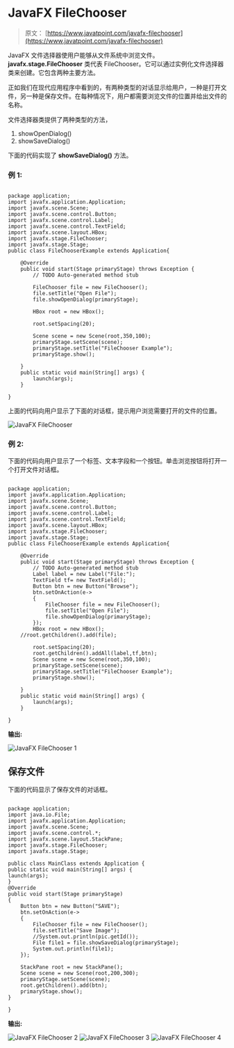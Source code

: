 # JavaFX FileChooser

> 原文： [https://www.javatpoint.com/javafx-filechooser](https://www.javatpoint.com/javafx-filechooser)

JavaFX 文件选择器使用户能够从文件系统中浏览文件。 **javafx.stage.FileChooser** 类代表 FileChooser。它可以通过实例化文件选择器类来创建。它包含两种主要方法。

正如我们在现代应用程序中看到的，有两种类型的对话显示给用户，一种是打开文件，另一种是保存文件。在每种情况下，用户都需要浏览文件的位置并给出文件的名称。

文件选择器类提供了两种类型的方法，

1.  showOpenDialog()
2.  showSaveDialog()

下面的代码实现了 **showSaveDialog()** 方法。

### 例 1:

```

package application;
import javafx.application.Application;
import javafx.scene.Scene;
import javafx.scene.control.Button;
import javafx.scene.control.Label;
import javafx.scene.control.TextField;
import javafx.scene.layout.HBox;
import javafx.stage.FileChooser;
import javafx.stage.Stage;
public class FileChooserExample extends Application{

	@Override
	public void start(Stage primaryStage) throws Exception {
		// TODO Auto-generated method stub

		FileChooser file = new FileChooser();
		file.setTitle("Open File");
		file.showOpenDialog(primaryStage);

		HBox root = new HBox();

		root.setSpacing(20);

		Scene scene = new Scene(root,350,100);
		primaryStage.setScene(scene);
		primaryStage.setTitle("FileChooser Example");
		primaryStage.show();

	}
	public static void main(String[] args) {
		launch(args);
	}

}

```

上面的代码向用户显示了下面的对话框，提示用户浏览需要打开的文件的位置。

![JavaFX FileChooser](../img/b6bd113face7479442c68866c717866b.png)

### 例 2:

下面的代码向用户显示了一个标签、文本字段和一个按钮。单击浏览按钮将打开一个打开文件对话框。

```

package application;
import javafx.application.Application;
import javafx.scene.Scene;
import javafx.scene.control.Button;
import javafx.scene.control.Label;
import javafx.scene.control.TextField;
import javafx.scene.layout.HBox;
import javafx.stage.FileChooser;
import javafx.stage.Stage;
public class FileChooserExample extends Application{

	@Override
	public void start(Stage primaryStage) throws Exception {
		// TODO Auto-generated method stub
		Label label = new Label("File:");
		TextField tf= new TextField();
		Button btn = new Button("Browse");
		btn.setOnAction(e->
		{
			FileChooser file = new FileChooser();
			file.setTitle("Open File");
			file.showOpenDialog(primaryStage);
		});
		HBox root = new HBox();
	//root.getChildren().add(file);

		root.setSpacing(20);
		root.getChildren().addAll(label,tf,btn);
		Scene scene = new Scene(root,350,100);
		primaryStage.setScene(scene);
		primaryStage.setTitle("FileChooser Example");
		primaryStage.show();

	}
	public static void main(String[] args) {
		launch(args);
	}

}

```

**输出:**

![JavaFX FileChooser 1](../img/28fa2f64c60640b3ec13cd73fa9c870b.png)

## 保存文件

下面的代码显示了保存文件的对话框。

```

package application;
import java.io.File;
import javafx.application.Application;
import javafx.scene.Scene;
import javafx.scene.control.*;
import javafx.scene.layout.StackPane;
import javafx.stage.FileChooser;
import javafx.stage.Stage;

public class MainClass extends Application {
public static void main(String[] args) {
launch(args);
}
@Override
public void start(Stage primaryStage)
{
	Button btn = new Button("SAVE");
	btn.setOnAction(e->
	{
		FileChooser file = new FileChooser();
		file.setTitle("Save Image");
		//System.out.println(pic.getId());
		File file1 = file.showSaveDialog(primaryStage);
		System.out.println(file1);
	});

	StackPane root = new StackPane();
	Scene scene = new Scene(root,200,300);
	primaryStage.setScene(scene);
	root.getChildren().add(btn);
	primaryStage.show();
}

}

```

**输出:**

![JavaFX FileChooser 2](../img/534a1732cf1a1c21196e6612f6888165.png)
![JavaFX FileChooser 3](../img/85ff688b4d1953d89a06c6696c1c0bc5.png)
![JavaFX FileChooser 4](../img/8258ebcf3fb8f29957cfaa2fc9195b8b.png)